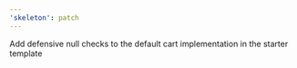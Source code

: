 ```yaml
---
'skeleton': patch
---
```


Add defensive null checks to the default cart implementation in the starter template
